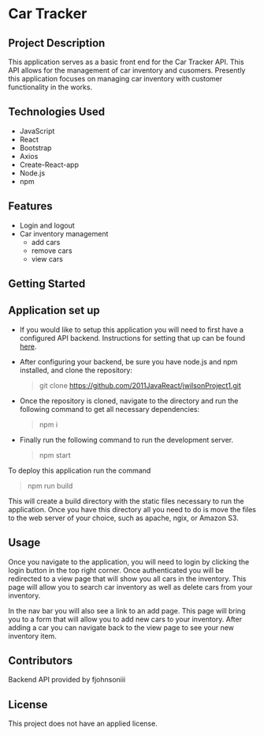 # Car Tracker
## Project Description
This application serves as a basic front end for the Car Tracker API. This API allows for the management of car inventory and cusomers. Presently this application focuses on managing car inventory with customer functionality in the works. 

## Technologies Used
- JavaScript
- React
- Bootstrap
- Axios
- Create-React-app
- Node.js
- npm


## Features
- Login and logout 
- Car inventory management
   - add cars
   - remove cars
   - view cars

## Getting Started 

## Application set up
- If you would like to setup this application you will need to first have a configured API backend. Instructions for setting that up can be found [here](https://github.com/2011JavaReact/car-tracker). 

- After configuring your backend, be sure you have node.js and npm installed, and clone the repository:
   > git clone https://github.com/2011JavaReact/jwilsonProject1.git

- Once the repository is cloned, navigate to the directory and run the following command to get all necessary dependencies:
   > npm i

- Finally run the following command to run the development server. 
   >npm start


To deploy this application run the command
> npm run build

This will create a build directory with the static files necessary to run the application. Once you have this directory all you need to do is move the files to the web server of your choice, such as apache, ngix, or Amazon S3. 

## Usage
Once you navigate to the application, you will need to login by clicking the login button in the top right corner. Once authenticated you will be redirected to a view page that will show you all cars in the inventory. This page will allow you to search car inventory as well as delete cars from your inventory. 

In the nav bar you will also see a link to an add page. This page will bring you to a form that will allow you to add new cars to your inventory. After adding a car you can navigate back to the view page to see your new inventory item. 

## Contributors
Backend API provided by fjohnsoniii

## License
This project does not have an applied license.
